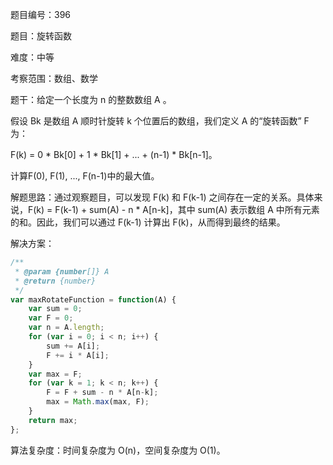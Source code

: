 题目编号：396

题目：旋转函数

难度：中等

考察范围：数组、数学

题干：给定一个长度为 n 的整数数组 A 。

假设 Bk 是数组 A 顺时针旋转 k 个位置后的数组，我们定义 A 的“旋转函数” F 为：

F(k) = 0 * Bk[0] + 1 * Bk[1] + ... + (n-1) * Bk[n-1]。

计算F(0), F(1), ..., F(n-1)中的最大值。

解题思路：通过观察题目，可以发现 F(k) 和 F(k-1) 之间存在一定的关系。具体来说，F(k) = F(k-1) + sum(A) - n * A[n-k]，其中 sum(A) 表示数组 A 中所有元素的和。因此，我们可以通过 F(k-1) 计算出 F(k)，从而得到最终的结果。

解决方案：

```javascript
/**
 * @param {number[]} A
 * @return {number}
 */
var maxRotateFunction = function(A) {
    var sum = 0;
    var F = 0;
    var n = A.length;
    for (var i = 0; i < n; i++) {
        sum += A[i];
        F += i * A[i];
    }
    var max = F;
    for (var k = 1; k < n; k++) {
        F = F + sum - n * A[n-k];
        max = Math.max(max, F);
    }
    return max;
};
```

算法复杂度：时间复杂度为 O(n)，空间复杂度为 O(1)。